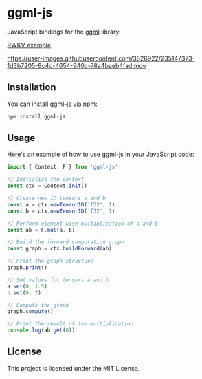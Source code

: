 # ggml-js

JavaScript bindings for the [ggml](https://github.com/ggerganov/ggml) library.

[RWKV example](https://github.com/cztomsik/ggml-js/blob/main/examples/rwkv.js)

https://user-images.githubusercontent.com/3526922/235147373-1d3b7205-8c4c-4654-940c-78a4baeb4fad.mov

## Installation

You can install ggml-js via npm:

```bash
npm install ggml-js
```

## Usage

Here's an example of how to use ggml-js in your JavaScript code:

```js
import { Context, F } from 'ggml-js'

// Initialize the context
const ctx = Context.init()

// Create new 1D tensors a and b
const a = ctx.newTensor1D('f32', 1)
const b = ctx.newTensor1D('f32', 1)

// Perform element-wise multiplication of a and b
const ab = F.mul(a, b)

// Build the forward computation graph
const graph = ctx.buildForward(ab)

// Print the graph structure
graph.print()

// Set values for tensors a and b
a.set(0, 1.5)
b.set(0, 2)

// Compute the graph
graph.compute()

// Print the result of the multiplication
console.log(ab.get(0))
```

## License

This project is licensed under the MIT License.

